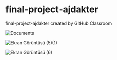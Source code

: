 # final-project-ajdakter
final-project-ajdakter created by GitHub Classroom

![Documents](https://user-images.githubusercontent.com/37975010/196295424-e806748c-938c-4df8-a2ac-80422fe9baab.png)

![Ekran Görüntüsü (5)(1)](https://user-images.githubusercontent.com/37975010/195441077-e47e272a-20a4-45bf-b7ff-3786f7cfed37.jpg)

![Ekran Görüntüsü (6)](https://user-images.githubusercontent.com/37975010/195441140-8e125991-00e0-470b-8f68-5897038b29e3.jpg)
